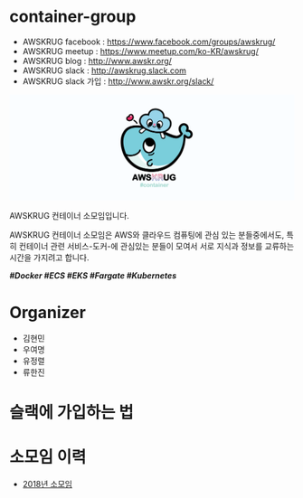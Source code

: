 # container-group

- AWSKRUG facebook : https://www.facebook.com/groups/awskrug/
- AWSKRUG meetup : https://www.meetup.com/ko-KR/awskrug/
- AWSKRUG blog : http://www.awskr.org/
- AWSKRUG slack : http://awskrug.slack.com
- AWSKRUG slack 가입 : http://www.awskr.org/slack/

![](logo/container-group-logo-wide.png)

AWSKRUG 컨테이너 소모임입니다.

AWSKRUG 컨테이너 소모임은 AWS와 클라우드 컴퓨팅에 관심 있는 분들중에서도, 특히 컨테이너 관련 서비스-도커-에 관심있는 분들이 모여서 서로 지식과 정보를 교류하는 시간을 가지려고 합니다. 

***#Docker #ECS #EKS #Fargate #Kubernetes***

# Organizer
- 김현민
- 우여명
- 유정렬
- 류한진

# 슬랙에 가입하는 법


# 소모임 이력
- [2018년 소모임](meetups/2018.md)
